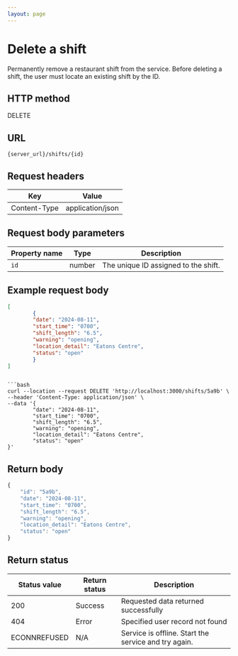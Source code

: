 ```yaml
---
layout: page
---
```


# Delete a shift

Permanently remove a restaurant shift from the service. Before deleting a shift, the user must locate an existing shift by the ID.

## HTTP method

DELETE

## URL

```shell
{server_url}/shifts/{id}
```

## Request headers

| Key | Value |
|---|---|
| Content-Type | application/json |

## Request body parameters

| Property name | Type | Description |
| ------------- | ----------- | ----------- |
| `id`     | number | The unique ID assigned to the shift.  |

## Example request body

```json
[
        {
        "date": "2024-08-11",
        "start_time": "0700",
        "shift_length": "6.5",
        "warning": "opening",
        "location_detail": "Eatons Centre",
        "status": "open"
        }
]
```

```

```bash
curl --location --request DELETE 'http://localhost:3000/shifts/5a9b' \
--header 'Content-Type: application/json' \
--data '{
        "date": "2024-08-11",
        "start_time": "0700",
        "shift_length": "6.5",
        "warning": "opening",
        "location_detail": "Eatons Centre",
        "status": "open"
}'
```

## Return body

```js
{
    "id": "5a9b",
    "date": "2024-08-11",
    "start_time": "0700",
    "shift_length": "6.5",
    "warning": "opening",
    "location_detail": "Eatons Centre",
    "status": "open"
}
```

## Return status

| Status value | Return status | Description |
| ------------- | ----------- | ----------- |
| 200 | Success | Requested data returned successfully |
| 404 | Error | Specified user record not found |
| ECONNREFUSED | N/A | Service is offline. Start the service and try again. |
